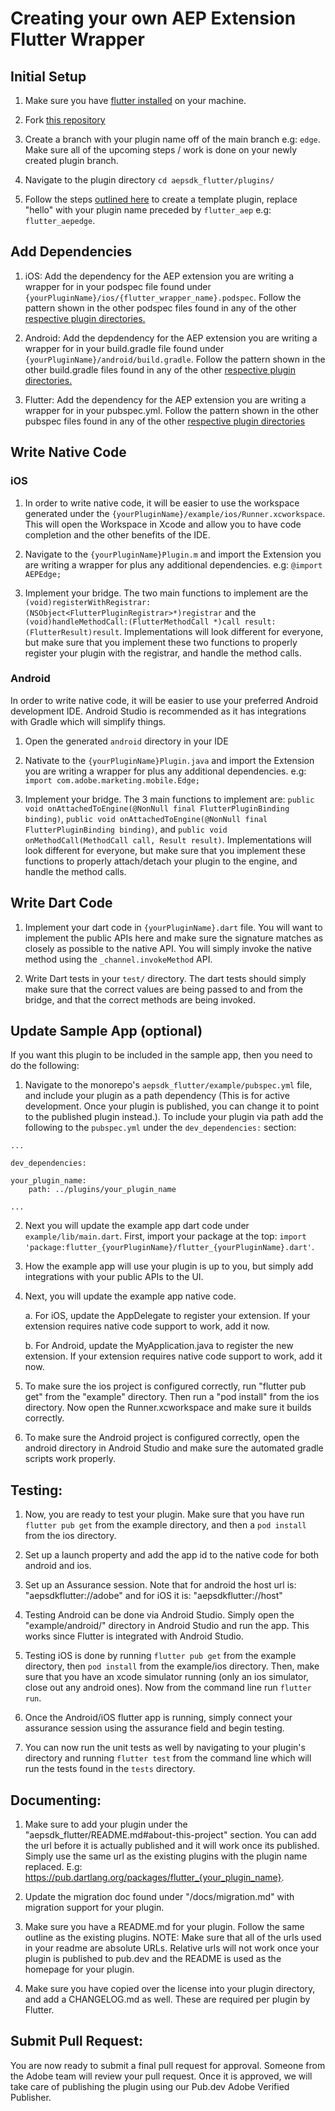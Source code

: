 # Creating your own AEP Extension Flutter Wrapper 

## Initial Setup

1. Make sure you have [flutter installed](https://docs.flutter.dev/get-started/install/macos) on your machine.

2. Fork [this repository](https://github.com/adobe/aepsdk_flutter)

3. Create a branch with your plugin name off of the main branch e.g: `edge`. Make sure all of the upcoming steps / work is done on your newly created plugin branch. 

4. Navigate to the plugin directory 
`cd aepsdk_flutter/plugins/`

5. Follow the steps [outlined here](https://docs.flutter.dev/development/packages-and-plugins/developing-packages#step-1-create-the-package-1) to create a template plugin, replace "hello" with your plugin name preceded by `flutter_aep` e.g: `flutter_aepedge`.

## Add Dependencies

1. iOS: Add the dependency for the AEP extension you are writing a wrapper for in your podspec file found under `{yourPluginName}/ios/{flutter_wrapper_name}.podspec`. Follow the pattern shown in the other podspec files found in any of the other [respective plugin directories.](https://github.com/adobe/aepsdk_flutter/blob/main/plugins/flutter_aepassurance/ios/flutter_aepassurance.podspec)

2. Android: Add the depdendency for the AEP extension you are writing a wrapper for in your build.gradle file found under `{yourPluginName}/android/build.gradle`. Follow the pattern shown in the other build.gradle files found in any of the other [respective plugin directories.](https://github.com/adobe/aepsdk_flutter/blob/main/plugins/flutter_aepassurance/android/build.gradle)

3. Flutter: Add the dependency for the AEP extension you are writing a wrapper for in your pubspec.yml. Follow the pattern shown in the other pubspec files found in any of the other [respective plugin directories](https://github.com/adobe/aepsdk_flutter/blob/main/plugins/flutter_aepassurance/pubspec.yaml)

## Write Native Code

### iOS

1. In order to write native code, it will be easier to use the workspace generated under the `{yourPluginName}/example/ios/Runner.xcworkspace`. This will open the Workspace in Xcode and allow you to have code completion and the other benefits of the IDE.

2. Navigate to the `{yourPluginName}Plugin.m` and import the Extension you are writing a wrapper for plus any additional dependencies. e.g: `@import AEPEdge;`

3. Implement your bridge. The two main functions to implement are the `(void)registerWithRegistrar:(NSObject<FlutterPluginRegistrar>*)registrar` and the `(void)handleMethodCall:(FlutterMethodCall *)call result:(FlutterResult)result`. Implementations will look different for everyone, but make sure that you implement these two functions to properly register your plugin with the registrar, and handle the method calls.

### Android

In order to write native code, it will be easier to use your preferred Android development IDE. Android Studio is recommended as it has integrations with Gradle which will simplify things. 

1. Open the generated `android` directory in your IDE

2. Nativate to the `{yourPluginName}Plugin.java` and import the Extension you are writing a wrapper for plus any additional dependencies. e.g: `import com.adobe.marketing.mobile.Edge;`

3. Implement your bridge. The 3 main functions to implement are: `public void onAttachedToEngine(@NonNull final FlutterPluginBinding binding)`, `public void onAttachedToEngine(@NonNull final FlutterPluginBinding binding)`, and `public void onMethodCall(MethodCall call, Result result)`. Implementations will look different for everyone, but make sure that you implement these functions to properly attach/detach your plugin to the engine, and handle the method calls. 

## Write Dart Code

1. Implement your dart code in `{yourPluginName}.dart` file. You will want to implement the public APIs here and make sure the signature matches as closely as possible to the native API. You will simply invoke the native method using the `_channel.invokeMethod` API. 

2. Write Dart tests in your `test/` directory. The dart tests should simply make sure that the correct values are being passed to and from the bridge, and that the correct methods are being invoked.



## Update Sample App (optional)

If you want this plugin to be included in the sample app, then you need to do the following:

1. Navigate to the monorepo's `aepsdk_flutter/example/pubspec.yml` file, and include your plugin as a path dependency (This is for active development. Once your plugin is published, you can change it to point to the published plugin instead.). To include your plugin via path add the following to the `pubspec.yml` under the `dev_dependencies:` section: 

```
...

dev_dependencies:

your_plugin_name:
    path: ../plugins/your_plugin_name

...

```
2. Next you will update the example app dart code under `example/lib/main.dart`. First, import your package at the top:
`import 'package:flutter_{yourPluginName}/flutter_{yourPluginName}.dart'`. 

3. How the example app will use your plugin is up to you, but simply add integrations with your public APIs to the UI.

4. Next, you will update the example app native code. 

    a. For iOS, update the AppDelegate to register your extension. If your extension requires native code support to work, add it now.

    b. For Android, update the MyApplication.java to register the new extension. If your extension requires native code support to work, add it now.

5. To make sure the ios project is configured correctly, run "flutter pub get" from the "example" directory. Then run a "pod install" from the ios directory. Now open the Runner.xcworkspace and make sure it builds correctly.

6. To make sure the Android project is configured correctly, open the android directory in Android Studio and make sure the automated gradle scripts work properly. 

## Testing:

1. Now, you are ready to test your plugin. Make sure that you have run `flutter pub get` from the example directory, and then a `pod install` from the ios directory.

2. Set up a launch property and add the app id to the native code for both android and ios. 

3. Set up an Assurance session. Note that for android the host url is: "aepsdkflutter://adobe" and for iOS it is: "aepsdkflutter://host"

4. Testing Android can be done via Android Studio. Simply open the "example/android/" directory in Android Studio and run the app. This works since Flutter is integrated with Android Studio. 

5. Testing iOS is done by running `flutter pub get` from the example directory, then `pod install` from the example/ios directory. Then, make sure that you have an xcode simulator running (only an ios simulator, close out any android ones). Now from the command line run `flutter run`. 

6. Once the Android/iOS flutter app is running, simply connect your assurance session using the assurance field and begin testing.

7. You can now run the unit tests as well by navigating to your plugin's directory and running `flutter test` from the command line which will run the tests found in the `tests` directory.

## Documenting:

1. Make sure to add your plugin under the "aepsdk_flutter/README.md#about-this-project" section. You can add the url before it is actually published and it will work once its published. Simply use the same url as the existing plugins with the plugin name replaced. E.g: https://pub.dartlang.org/packages/flutter_{your_plugin_name}.

2. Update the migration doc found under "/docs/migration.md" with migration support for your plugin.
3. Make sure you have a README.md for your plugin. Follow the same outline as the existing plugins. NOTE: Make sure that all of the urls used in your readme are absolute URLs. Relative urls will not work once your plugin is published to pub.dev and the README is used as the homepage for your plugin.

4. Make sure you have copied over the license into your plugin directory, and add a CHANGELOG.md as well. These are required per plugin by Flutter.

## Submit Pull Request:

You are now ready to submit a final pull request for approval. Someone from the Adobe team will review your pull request. Once it is approved, we will take care of publishing the plugin using our Pub.dev Adobe Verified Publisher. 


